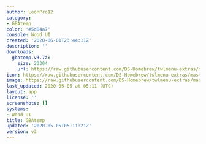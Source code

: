 ```yaml
---
author: LeonPro12
category:
- GBAtemp
color: '#5d84a7'
console: Wood UI
created: '2020-06-01T23:44:11Z'
description: ''
downloads:
  gbatemp.v3.7z:
    size: 23304
    url: https://raw.githubusercontent.com/DS-Homebrew/twlmenu-extras/master/_nds/TWiLightMenu/akmenu/themes/gbatemp.v3.7z
icon: https://raw.githubusercontent.com/DS-Homebrew/twlmenu-extras/master/_nds/TWiLightMenu/akmenu/themes/meta/gbatemp.v3/icon.png
image: https://raw.githubusercontent.com/DS-Homebrew/twlmenu-extras/master/_nds/TWiLightMenu/akmenu/themes/meta/gbatemp.v3/icon.png
last_updated: 2020-05-05 at 05:11 (UTC)
layout: app
license: ''
screenshots: []
systems:
- Wood UI
title: GBAtemp
updated: '2020-05-05T05:11:21Z'
version: v3
---
```

